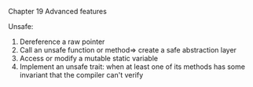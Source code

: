 Chapter 19 Advanced features

Unsafe:
1. Dereference a raw pointer
2. Call an unsafe function or method=> create a safe abstraction layer
3. Access or modify a mutable static variable
4. Implement an unsafe trait: when at least one of its methods has some invariant that the compiler can't verify

